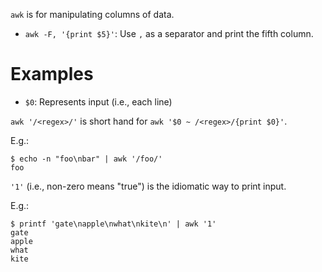 `awk` is for manipulating columns of data.

- `awk -F, '{print $5}'`: Use `,` as a separator and print the fifth column.

# Examples

- `$0`: Represents input (i.e., each line)

`awk '/<regex>/'` is short hand for `awk '$0 ~ /<regex>/{print $0}'`.

E.g.:

```
$ echo -n "foo\nbar" | awk '/foo/'
foo
```

`'1'` (i.e., non-zero means "true") is the idiomatic way to print input.

E.g.:

```
$ printf 'gate\napple\nwhat\nkite\n' | awk '1'
gate
apple
what
kite
```
